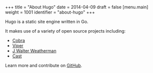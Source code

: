 +++
title = "About Hugo"
date = 2014-04-09
draft = false
[menu.main]
  weight = 1001
  identifier = "about-hugo"
+++

Hugo is a static site engine written in Go.

It makes use of a variety of open source projects including:

-   [Cobra](https://github.com/spf13/cobra)
-   [Viper](https://github.com/spf13/viper)
-   [J Walter Weatherman](https://github.com/spf13/jWalterWeatherman)
-   [Cast](https://github.com/spf13/cast)

Learn more and contribute on [GitHub](https://github.com/gohugoio/hugo).

[//]: # "Exported with love from a post written in Org mode"
[//]: # "- https://github.com/kaushalmodi/ox-hugo"
